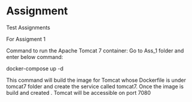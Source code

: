 # Assignment
Test Assignments

For Assigment 1

Command to run the Apache Tomcat 7 container:
Go to Ass_1 folder and enter below command:

docker-compose up -d

This command will build the image for Tomcat whose Dockerfile is under tomcat7 folder and create the service called tomcat7.
Once the image is build and created . Tomcat will be accessible on port 7080

